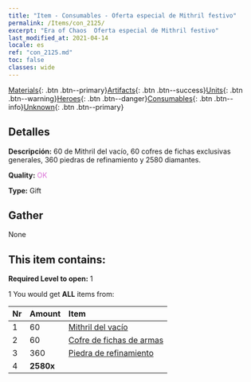 ```yaml
---
title: "Item - Consumables - Oferta especial de Mithril festivo"
permalink: /Items/con_2125/
excerpt: "Era of Chaos  Oferta especial de Mithril festivo"
last_modified_at: 2021-04-14
locale: es
ref: "con_2125.md"
toc: false
classes: wide
---
```

 [Materials](/es/Items/){: .btn .btn--primary}[Artifacts](/es/Items/Artifacts/){: .btn .btn--success}[Units](/es/Items/Units/){: .btn .btn--warning}[Heroes](/es/Items/Heroes/){: .btn .btn--danger}[Consumables](/es/Items/Consumables/){: .btn .btn--info}[Unknown](/es/Items/Unknown/){: .btn .btn--primary}

## Detalles
 **Descripción:** 60 de Mithril del vacío, 60 cofres de fichas exclusivas generales, 360 piedras de refinamiento y 2580 diamantes.

 **Quality:** <span style="color: #DA70D6">OK</span>

 **Type:** Gift

## Gather

  None

## This item contains:

 **Required Level to open:** 1

 1 You would get **ALL** items  from:

  | Nr | Amount |     Item    |
  |:---|:-------|:------------|
  | 1 | 60 | [Mithril del vacío](/es/Items/con_817/) | 
  | 2 | 60 | [Cofre de fichas de armas](/es/Items/con_1367/) | 
  | 3 | 360 | [Piedra de refinamiento](/es/Items/con_814/) | 
  | 4 |  **2580x** | <i class="fas fa-gem"/> |  | 

